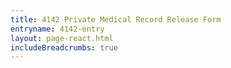 ```yaml
---
title: 4142 Private Medical Record Release Form
entryname: 4142-entry
layout: page-react.html
includeBreadcrumbs: true
---
```

